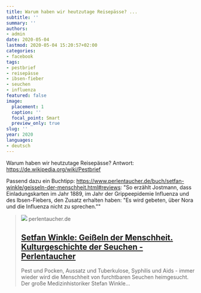 ```yaml
---
title: Warum haben wir heutzutage Reisepässe? ...
subtitle: ''
summary: ''
authors:
- admin
date: 2020-05-04
lastmod: 2020-05-04 15:20:57+02:00
categories:
- facebook
tags:
- pestbrief
- reisepässe
- ibsen-fieber
- seuchen
- influenza
featured: false
image:
  placement: 1
  caption: ''
  focal_point: Smart
  preview_only: true
slug: ''
year: 2020
languages:
- deutsch
---
```


Warum haben wir heutzutage Reisepässe? Antwort: https://de.wikipedia.org/wiki/Pestbrief

Passend dazu ein Buchtipp: https://www.perlentaucher.de/buch/setfan-winkle/geisseln-der-menschheit.html#reviews:
"So erzählt Jostmann, dass Einladungskarten im Jahr 1889, im Jahr der Grippeepidemie Influenza und des Ibsen-Fiebers, den Zusatz erhalten haben: "Es wird gebeten, über Nora und die Influenza nicht zu sprechen.""
> [![](https://perlentaucher.de/cdata/4S0CTX3fB2doMiggMP_x5BUjNnQ=/200x0/9783538071599.jpg)](https://www.perlentaucher.de/buch/setfan-winkle/geisseln-der-menschheit.html#reviews)
> perlentaucher.de
> ## [Setfan Winkle: Geißeln der Menschheit. Kulturgeschichte der Seuchen - Perlentaucher](https://www.perlentaucher.de/buch/setfan-winkle/geisseln-der-menschheit.html#reviews)
>
> Pest und Pocken, Aussatz und Tuberkulose, Syphilis und Aids - immer wieder wird die Menschheit von furchtbaren Seuchen heimgesucht. Der große Medizinhistoriker Stefan Winkle...